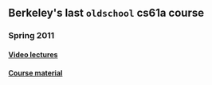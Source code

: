 ## Berkeley's last `oldschool` cs61a course
### Spring 2011


#### [Video lectures](https://archive.org/details/ucberkeley-webcast-PL3E89002AA9B9879E?sort=titleSorter)
#### [Course material](https://people.eecs.berkeley.edu/~bh/61a-pages/)

